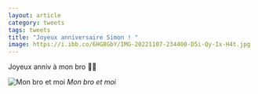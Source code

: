 ```yaml
---
layout: article
category: tweets
tags: tweets 
title: "Joyeux anniversaire Simon ! "
image: https://i.ibb.co/6HG8GbY/IMG-20221107-234400-D5i-Qy-Ix-H4t.jpg
---
```


Joyeux anniv à mon bro 🎉🎊 

![Mon bro et moi](https://i.ibb.co/6HG8GbY/IMG-20221107-234400-D5i-Qy-Ix-H4t.jpg)
_Mon bro et moi_